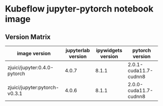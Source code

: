# Kubeflow jupyter-pytorch notebook image

## Version Matrix

image version | jupyterlab version | ipywidgets version | pytorch version
--- | --- | --- | ---
zjuici/jupyter:0.4.0-pytorch | 4.0.7 | 8.1.1 | 2.0.1-cuda11.7-cudnn8
zjuici/jupyter:pytorch-v0.3.1 | 4.0.6 | 8.1.1 | 2.0.0-cuda11.7-cudnn8
